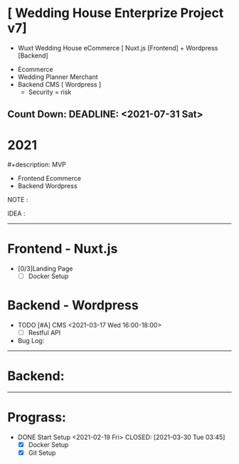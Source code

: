 # [ Wedding House Enterprize Project v7]
* Wuxt Wedding House eCommerce [ Nuxt.js [Frontend] + Wordpress [Backend]

- Ecommerce
- Wedding Planner Merchant
- Backend CMS [ Wordpress ]
  - Security = risk


Count Down:
DEADLINE: <2021-07-31 Sat>
-----------------------------------------------------------------------------------------------------------------------------

# 2021
#+description: MVP
  - Frontend Ecommerce
  - Backend Wordpress

NOTE :

IDEA :

-----------------------------------------------------------------------------------------------------------------------------
# Frontend - Nuxt.js

* [0/3]Landing Page
   - [ ] Docker Setup

# Backend - Wordpress
* TODO [#A] CMS <2021-03-17 Wed 16:00-18:00>
   - [ ] Restful API

* Bug Log:


-----------------------------------------------------------------------------------------------------------------------------
# Backend:



-----------------------------------------------------------------------------------------------------------------------------
# Prograss:

* DONE Start Setup <2021-02-19 Fri>
  CLOSED: [2021-03-30 Tue 03:45]
  - [x] Docker Setup
  - [x] Git Setup
